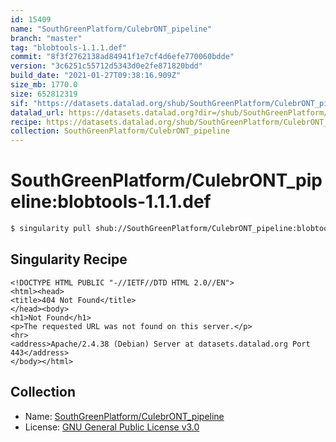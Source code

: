 ```yaml
---
id: 15409
name: "SouthGreenPlatform/CulebrONT_pipeline"
branch: "master"
tag: "blobtools-1.1.1.def"
commit: "8f3f2762138ad84941f1e7cf4d6efe770060bdde"
version: "3c6251c55712d5343d0e2fe871820bdd"
build_date: "2021-01-27T09:38:16.909Z"
size_mb: 1770.0
size: 652812319
sif: "https://datasets.datalad.org/shub/SouthGreenPlatform/CulebrONT_pipeline/blobtools-1.1.1.def/2021-01-27-8f3f2762-3c6251c5/3c6251c55712d5343d0e2fe871820bdd.sif"
datalad_url: https://datasets.datalad.org?dir=/shub/SouthGreenPlatform/CulebrONT_pipeline/blobtools-1.1.1.def/2021-01-27-8f3f2762-3c6251c5/
recipe: https://datasets.datalad.org/shub/SouthGreenPlatform/CulebrONT_pipeline/blobtools-1.1.1.def/2021-01-27-8f3f2762-3c6251c5/Singularity
collection: SouthGreenPlatform/CulebrONT_pipeline
---
```


# SouthGreenPlatform/CulebrONT_pipeline:blobtools-1.1.1.def

```bash
$ singularity pull shub://SouthGreenPlatform/CulebrONT_pipeline:blobtools-1.1.1.def
```

## Singularity Recipe

```singularity
<!DOCTYPE HTML PUBLIC "-//IETF//DTD HTML 2.0//EN">
<html><head>
<title>404 Not Found</title>
</head><body>
<h1>Not Found</h1>
<p>The requested URL was not found on this server.</p>
<hr>
<address>Apache/2.4.38 (Debian) Server at datasets.datalad.org Port 443</address>
</body></html>
```

## Collection

 - Name: [SouthGreenPlatform/CulebrONT_pipeline](https://github.com/SouthGreenPlatform/CulebrONT_pipeline)
 - License: [GNU General Public License v3.0](https://api.github.com/licenses/gpl-3.0)

